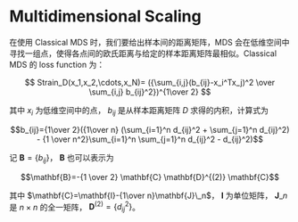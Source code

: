 # Multidimensional Scaling
在使用 Classical MDS 时，我们要给出样本间的距离矩阵，MDS 会在低维空间中寻找一组点，使得各点间的欧氏距离与给定的样本距离矩阵最相似。Classical MDS 的 loss function 为：

$$
Strain_D(x_1,x_2,\cdots,x_N)=
({\sum_{i,j}(b_{ij}-x_i^Tx_j)^2
\over \sum_{i,j} b_{ij}^2})^{1\over 2}
$$

其中 $x_i$ 为低维空间中的点， $b_{ij}$ 是从样本距离矩阵 $D$ 求得的内积，计算式为

$$b_{ij}={1\over 2}({1\over n} (\sum_{i=1}^n d_{ij}^2 + \sum_{j=1}^n d_{ij}^2) - {1 \over n^2}\sum_{i=1}^n \sum_{j=1}^n d_{ij}^2 - d_{ij}^2)$$

记 $\mathbf{B}=\{b_{ij}\}$， $\mathbf{B}$ 也可以表示为

$$\mathbf{B}=-{1 \over 2} \mathbf{C} \mathbf{D}^{(2)} \mathbf{C}$$

其中 $\mathbf{C}=\mathbf{I}-{1\over n}\mathbf{J}\_n$， $\mathbf{I}$ 为单位矩阵， $\mathbf{J}\_n$ 是 $n\times n$ 的全一矩阵， $\mathbf{D}^{(2)}=\{d_{ij}^2\}$。